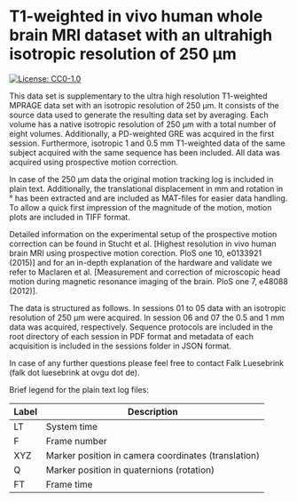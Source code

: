 # T1-weighted in vivo human whole brain MRI dataset with an ultrahigh isotropic resolution of 250 μm

[![License: CC0-1.0](https://img.shields.io/badge/License-CC0%201.0-lightgrey.svg)](http://creativecommons.org/publicdomain/zero/1.0/)

This data set is supplementary to the ultra high resolution T1-weighted MPRAGE
data set with an isotropic resolution of 250 µm. It consists of the source data
used to generate the resulting data set by averaging. Each volume has a native
isotropic resolution of 250 µm with a total number of eight volumes.
Additionally, a PD-weighted GRE was acquired in the first session. Furthermore,
isotropic 1 and 0.5 mm T1-weighted data of the same subject acquired with the
same sequence has been included. All data was acquired using prospective motion
correction.

In case of the 250 µm data the original motion tracking log is included in
plain text. Additionally, the translational displacement in mm and rotation in
° has been extracted and are included as MAT-files for easier data handling. To
allow a quick first impression of the magnitude of the motion, motion plots are
included in TIFF format.

Detailed information on the experimental setup of the prospective motion
correction can be found in Stucht et al. [Highest resolution in vivo human
brain MRI using prospective motion corection. PloS one 10, e0133921 (2015)] and
for an in-depth explanation of the hardware and validate we refer to Maclaren
et al. [Measurement and correction of microscopic head motion during magnetic
resonance imaging of the brain. PloS one 7, e48088 (2012)].

The data is structured as follows. In sessions 01 to 05 data with an isotropic
resolution of 250 µm were acquired. In session 06 and 07 the 0.5 and 1 mm data
was acquired, respectively. Sequence protocols are included in the root
directory of each session in PDF format and metadata of each acquisition is
included in the sessions folder in JSON format.

In case of any further questions please feel free to contact Falk Luesebrink
(falk dot luesebrink at ovgu dot de).

Brief legend for the plain text log files:

Label | Description
---|---
LT | System time
F | Frame number
XYZ | Marker position in camera coordinates (translation)
Q | Marker position in quaternions (rotation)
FT | Frame time
